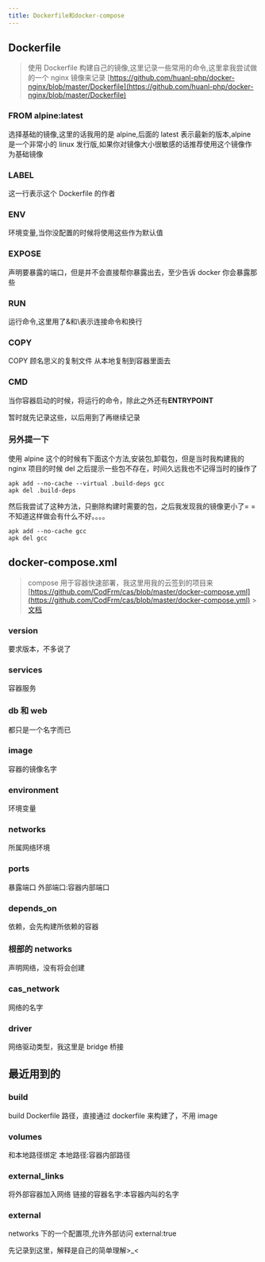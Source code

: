 ```yaml
---
title: Dockerfile和docker-compose
---
```


## Dockerfile

> 使用 Dockerfile 构建自己的镜像,这里记录一些常用的命令,这里拿我尝试做的一个 nginx 镜像来记录
> [https://github.com/huanl-php/docker-nginx/blob/master/Dockerfile](https://github.com/huanl-php/docker-nginx/blob/master/Dockerfile)

### FROM alpine:latest

选择基础的镜像,这里的话我用的是 alpine,后面的 latest 表示最新的版本,alpine 是一个非常小的 linux 发行版,如果你对镜像大小很敏感的话推荐使用这个镜像作为基础镜像

### LABEL

这一行表示这个 Dockerfile 的作者

### ENV

环境变量,当你没配置的时候将使用这些作为默认值

### EXPOSE

声明要暴露的端口，但是并不会直接帮你暴露出去，至少告诉 docker 你会暴露那些

### RUN

运行命令,这里用了&和\表示连接命令和换行

### COPY

COPY 顾名思义的复制文件 从本地复制到容器里面去

### CMD

当你容器启动的时候，将运行的命令，除此之外还有**ENTRYPOINT**

暂时就先记录这些，以后用到了再继续记录

### 另外提一下

使用 alpine 这个的时候有下面这个方法,安装包,卸载包，但是当时我构建我的 nginx 项目的时候 del 之后提示一些包不存在，时间久远我也不记得当时的操作了

```shell
apk add --no-cache --virtual .build-deps gcc
apk del .build-deps
```

然后我尝试了这种方法，只删除构建时需要的包，之后我发现我的镜像更小了= =不知道这样做会有什么不好。。。。

```shell
apk add --no-cache gcc
apk del gcc
```

## docker-compose.xml

> compose 用于容器快速部署，我这里用我的云签到的项目来
> [https://github.com/CodFrm/cas/blob/master/docker-compose.yml](https://github.com/CodFrm/cas/blob/master/docker-compose.yml) > [文档](https://docs.docker.com/compose/compose-file/)

### version

要求版本，不多说了

### services

容器服务

### db 和 web

都只是一个名字而已

### image

容器的镜像名字

### environment

环境变量

### networks

所属网络环境

### ports

暴露端口 外部端口:容器内部端口

### depends_on

依赖，会先构建所依赖的容器

### 根部的 networks

声明网络，没有将会创建

### cas_network

网络的名字

### driver

网络驱动类型，我这里是 bridge 桥接

## 最近用到的

### build

build Dockerfile 路径，直接通过 dockerfile 来构建了，不用 image

### volumes

和本地路径绑定 本地路径:容器内部路径

### external_links

将外部容器加入网络 链接的容器名字:本容器内叫的名字

### external

networks 下的一个配置项,允许外部访问 external:true

先记录到这里，解释是自己的简单理解\>\_\<
